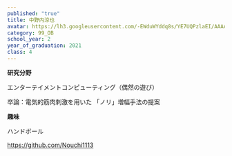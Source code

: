 ```yaml
---
published: "true"
title: 中野内涼也
avatar: https://lh3.googleusercontent.com/-EWduWYddq8s/YE7UQPzlaEI/AAAAAAAAUlg/DJtKuoYgZcYGbxmeffbwHYghE8ioQdTmACE0YBhgLKroEAL1OcqzrcuUBZOXao8K3RuAPdhWQU1KDiUSMNLey-PZd5lM5xT4vqJJZ0FTgmVedykhz-hJcG_fWJ6trv9xFZIMnOoQH-_lWov_71MM8LhbXVdVSlzbiS9hwkRd3SYZ8rX9kmha2ZbNggLo8RmdGxX9d71lq4Y-fZ_EoC7ob-_TcV0G3O-y8uOSCFHUZyIZhKoFoluIrLMxL8ELmjOoX6FIKtxRUljlXxRmDbZwmX-rpaeI6MMTtWIX6AwEBLbj3ohAn2PkLBDXPCcFY79G1FXv3aUgpE6DOmplBqOkGJLGTZliLfRNOJrCfMItYm-f3GqjJskye4E_Bg0iVodkGRHtlZNYoC06Y2oFimatxC6D4U0DkvPfUsIOCRV2e-ym3VCCcg79zLDP1QQuw9MPf67hM9gKpKMH6uOYnSJvva1zLzXPPMsfUzWeEUWnHHpP-OvVRWI_uOb8_ByTHBB6ENvUe9yl1ni9D_bKNDLXq86dYUU4M1wWjBmCbk1e6PHU4jCYIDBCMhsORzP9Yf_uMCeV6CJKxFWGoe1hety4XXaZbWPeVZUIe0dl9iPdnb1iBhrjDl5pbF97LOYUwCOLem9g2ds4XjUqWuNc7r2U_nDRI294IlqGD3Rq0kumgZ3OQUViugoqvfk4iPHWHQn4tLe0nknLiADAKAtqlIx-haD1Za94SquyZ0UW89xV622L9P0zF0J18ARzvw9sQbuoGI-ilAk-EAOKknQ0eQfc0N5Az4ac2xkBGXIr7MKqsu4IG/s400/bKtatpe5_400x400.jpg
category: 99_OB
school_year: 2
year_of_graduation: 2021
class: 4
---
```

**研究分野**

エンターテイメントコンピューティング（偶然の遊び）

卒論：電気的筋肉刺激を用いた 「ノリ」増幅手法の提案

**趣味**

ハンドボール

<!--StartFragment-->

<https://github.com/Nouchi1113>

<!--EndFragment-->